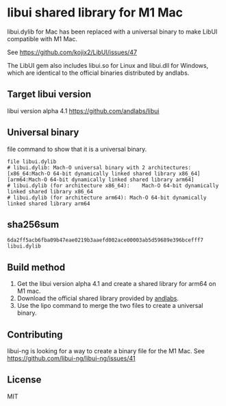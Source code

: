 # libui shared library for M1 Mac

libui.dylib for Mac has been replaced with a universal binary to make LibUI compatible with M1 Mac.

See https://github.com/kojix2/LibUI/issues/47

The LibUI gem also includes libui.so for Linux and libui.dll for Windows, which are identical to the official binaries distributed by andlabs.

## Target libui version

libui version alpha 4.1
https://github.com/andlabs/libui

## Universal binary

file command to show that it is a universal binary.

```
file libui.dylib
# libui.dylib: Mach-O universal binary with 2 architectures: [x86_64:Mach-O 64-bit dynamically linked shared library x86_64] [arm64:Mach-O 64-bit dynamically linked shared library arm64]
# libui.dylib (for architecture x86_64):	Mach-O 64-bit dynamically linked shared library x86_64
# libui.dylib (for architecture arm64):	Mach-O 64-bit dynamically linked shared library arm64
```

## sha256sum

```
6da2ff5acb6fba09b47eae0219b3aaefd002ace00003ab5d59689e396bcefff7  libui.dylib
```

## Build method

1. Get the libui version alpha 4.1 and create a shared library for arm64 on M1 mac. 
2. Download the official shared library provided by [andlabs](https://github.com/andlabs/libui/releases/tag/alpha4.1).
3. Use the lipo command to merge the two files to create a universal binary.

## Contributing

libui-ng is looking for a way to create a binary file for the M1 Mac.
See https://github.com/libui-ng/libui-ng/issues/41

## License

MIT

